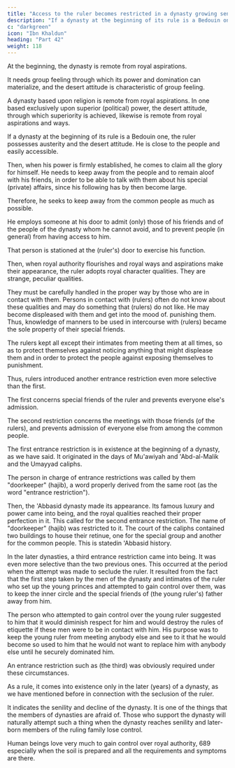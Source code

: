 ```yaml
---
title: "Access to the ruler becomes restricted in a dynasty growing senile"
description: "If a dynasty at the beginning of its rule is a Bedouin one, the ruler possesses austerity and the desert attitude. He is close to the people and easily accessible"
c: "darkgreen"
icon: "Ibn Khaldun"
heading: "Part 42"
weight: 118
---
```




At the beginning, the dynasty is remote from royal aspirations. 

It needs group feeling through which its power and domination can materialize, and the desert attitude is characteristic of group feeling.

A dynasty based upon religion is remote from royal aspirations. In one based exclusively upon superior (political) power, the desert attitude, through which superiority is achieved, likewise is remote from royal aspirations and ways.

If a dynasty at the beginning of its rule is a Bedouin one, the ruler possesses austerity and the desert attitude. He is close to the people and easily accessible. 

Then, when his power is firmly established, he comes to claim all the glory for himself. He needs to keep away from the people and to remain aloof with his friends, in order to be able to talk with them about his special (private) affairs, since his following has by then become large. 

Therefore, he seeks to keep away from the common people as much as possible. 

He employs someone at his door to admit (only) those of his friends and of the people of the dynasty whom he cannot avoid, and to prevent people (in general) from having access to him. 

That person is stationed at the (ruler's) door to exercise his function.

Then, when royal authority flourishes and royal ways and aspirations make their appearance, the ruler adopts royal character qualities. They are strange, peculiar qualities. 

They must be carefully handled in the proper way by those who are in contact with them. Persons in contact with (rulers) often do not know about these
qualities and may do something that (rulers) do not like. He may become displeased
with them and get into the mood of. punishing them. Thus, knowledge of manners to
be used in intercourse with (rulers) became the sole property of their special friends.

The rulers kept all except their intimates from meeting them at all times, so as to
protect themselves against noticing anything that might displease them and in order
to protect the people against exposing themselves to punishment. 

Thus, rulers introduced another entrance restriction even more selective than the first. 

The first concerns special friends of the ruler and prevents everyone else's admission. 

The second restriction concerns the meetings with those friends (of the rulers), and prevents admission of everyone else from among the common people.

The first entrance restriction is in existence at the beginning of a dynasty, as
we have said. It originated in the days of Mu'awiyah and 'Abd-al-Malik and the
Umayyad caliphs. 

The person in charge of entrance restrictions was called by them "doorkeeper" (hajib), a word properly derived from the same root (as the word "entrance restriction").

Then, the 'Abbasid dynasty made its appearance. Its famous luxury and power came into being, and the royal qualities reached their proper perfection in it. This called for the second entrance restriction. The name of "doorkeeper" (hajib)
was restricted to it. The court of the caliphs contained two buildings to house their
retinue, one for the special group and another for the common people. This is statedin 'Abbasid history.

In the later dynasties, a third entrance restriction came into being. It was even more selective than the two previous ones. This occurred at the period when the attempt was made to seclude the ruler. It resulted from the fact that the first step taken by the men of the dynasty and intimates of the ruler who set up the young
princes and attempted to gain control over them, was to keep the inner circle and the
special friends of (the young ruler's) father away from him. 

The person who attempted to gain control over the young ruler suggested to him that it would diminish respect for him and would destroy the rules of etiquette if these men were to be in contact with him. His purpose was to keep the young ruler from meeting anybody else and see to it that he would become so used to him that he would not
want to replace him with anybody else until he securely dominated him. 

An entrance restriction such as (the third) was obviously required under these
circumstances. 

As a rule, it comes into existence only in the later (years) of a dynasty, as we have mentioned before in connection with the seclusion of the ruler.<!--  688 --> 

It indicates the senility and decline of the dynasty. It is one of the things that the members of dynasties are afraid of. Those who support the dynasty will naturally attempt such a thing when the dynasty reaches senility and later-born
members of the ruling family lose control. 

Human beings love very much to gain control over royal authority, 689 especially when the soil is prepared and all the
requirements and symptoms are there.


